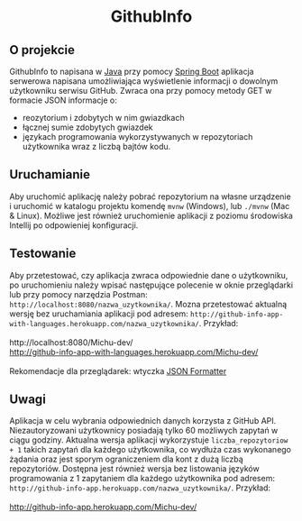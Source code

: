 <h1 align="center">
    GithubInfo 
</h1>

## O projekcie
GithubInfo to napisana w [Java](https://www.java.com/) przy pomocy [Spring Boot](https://spring.io/) 
aplikacja serwerowa napisana umożliwiająca wyświetlenie
informacji o dowolnym użytkowniku serwisu GitHub. Zwraca ona przy pomocy metody
GET w formacie JSON informacje o:
* reozytorium i zdobytych w nim gwiazdkach
* łącznej sumie zdobytych gwiazdek
* językach programowania wykorzystywanych w repozytoriach użytkownika wraz z
liczbą bajtów kodu.
  

## Uruchamianie
Aby uruchomić aplikację należy pobrać repozytorium na własne urządzenie i 
uruchomić w katalogu projektu komendę `mvnw` (Windows), lub `./mvnw` (Mac & Linux).
Możliwe jest również uruchomienie aplikacji z poziomu środowiska Intellij po
odpowieniej konfiguracji.

## Testowanie
Aby przetestować, czy aplikacja zwraca odpowiednie dane o użytkowniku, po
uruchomieniu należy wpisać następujące polecenie w oknie przeglądarki lub przy pomocy narzędzia
Postman: `http://localhost:8080/nazwa_uzytkownika/`. Mozna przetestować
aktualną wersję bez uruchamiania aplikacji pod adresem:
`http://github-info-app-with-languages.herokuapp.com/nazwa_uzytkownika/`.
Przykład: <br><br>
http://localhost:8080/Michu-dev/ <br>
http://github-info-app-with-languages.herokuapp.com/Michu-dev/ <br><br>
Rekomendacje dla przeglądarek: wtyczka [JSON Formatter](https://github.com/callumlocke/json-formatter)

## Uwagi
Aplikacja w celu wybrania odpowiednich danych korzysta z GitHub API. 
Niezautoryzowani użytkownicy posiadają tylko 60 możliwych zapytań w ciągu
godziny. Aktualna wersja aplikacji wykorzystuje `liczba_repozytoriow + 1`
takich zapytań dla każdego użytkownika, co wydłuża czas wykonanego żądania
oraz jest sporym ograniczeniem dla kont z dużą liczbą repozytoriów. Dostępna
jest również wersja bez listowania języków programowania z 1 zapytaniem dla
każdego użytkownika pod adresem: `http://github-info-app.herokuapp.com/nazwa_uzytkownika/`.
Przykład: <br><br>
http://github-info-app.herokuapp.com/Michu-dev/





